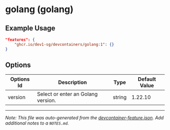 
# golang (golang)



## Example Usage

```json
"features": {
    "ghcr.io/dev1-sg/devcontainers/golang:1": {}
}
```

## Options

| Options Id | Description | Type | Default Value |
|-----|-----|-----|-----|
| version | Select or enter an Golang version. | string | 1.22.10 |



---

_Note: This file was auto-generated from the [devcontainer-feature.json](https://github.com/dev1-sg/devcontainers/blob/main/src/features/golang/devcontainer-feature.json).  Add additional notes to a `NOTES.md`._
